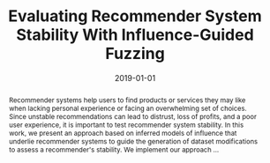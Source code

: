 ---
title: "Evaluating Recommender System Stability With Influence-Guided Fuzzing"
abstract: "Recommender systems help users to find products or services they may like when lacking personal experience or facing an overwhelming set of choices. Since unstable recommendations can lead to distrust, loss of profits, and a poor user experience, it is important to test recommender system stability. In this work, we present an approach based on inferred models of influence that underlie recommender systems to guide the generation of dataset modifications to assess a recommender's stability. We implement our approach …"
date: 2019-01-01
venue: "The Thirty-Third AAAI Conference on Artificial Intelligence, AAAI 2019, The Thirty-First Innovative Applications of Artificial Intelligence Conference, IAAI 2019, The Ninth AAAI Symposium on Educational Advances in Artificial Intelligence, EAAI 2019, Honolulu, Hawaii, USA, January 27 - February 1, 2019"
paperurl: https://www.aaai.org/ojs/index.php/AAAI/article/view/4423
authors: "David Shriver, Sebastian G. Elbaum, Matthew B. Dwyer and David S. Rosenblum"
awards: ""
---